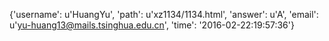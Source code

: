 {'username': u'HuangYu', 'path': u'xz1134/1134.html', 'answer': u'A', 'email': u'yu-huang13@mails.tsinghua.edu.cn', 'time': '2016-02-22:19:57:36'}